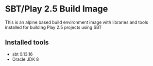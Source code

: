 # SBT/Play 2.5 Build Image
This is an alpine based build environment image with libraries and tools installed for building Play 2.5 projects using SBT

## Installed tools
 - sbt 0.13.16
 - Oracle JDK 8